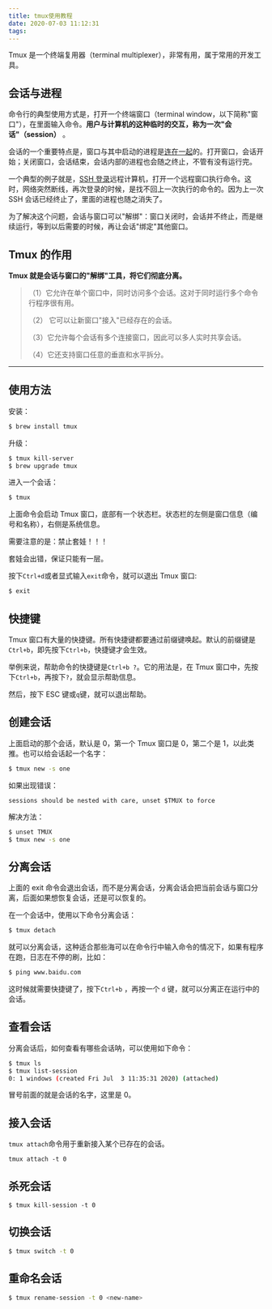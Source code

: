 ```yaml
---
title: tmux使用教程
date: 2020-07-03 11:12:31
tags:
---
```


Tmux 是一个终端复用器（terminal multiplexer），非常有用，属于常用的开发工具。

## 会话与进程

命令行的典型使用方式是，打开一个终端窗口（terminal window，以下简称"窗口"），在里面输入命令。**用户与计算机的这种临时的交互，称为一次"会话"（session）** 。

会话的一个重要特点是，窗口与其中启动的进程是[连在一起](http://www.ruanyifeng.com/blog/2016/02/linux-daemon.html)的。打开窗口，会话开始；关闭窗口，会话结束，会话内部的进程也会随之终止，不管有没有运行完。

一个典型的例子就是，[SSH 登录](http://www.ruanyifeng.com/blog/2011/12/ssh_remote_login.html)远程计算机，打开一个远程窗口执行命令。这时，网络突然断线，再次登录的时候，是找不回上一次执行的命令的。因为上一次 SSH 会话已经终止了，里面的进程也随之消失了。

为了解决这个问题，会话与窗口可以"解绑"：窗口关闭时，会话并不终止，而是继续运行，等到以后需要的时候，再让会话"绑定"其他窗口。



## Tmux 的作用

**Tmux 就是会话与窗口的"解绑"工具，将它们彻底分离。**

> （1）它允许在单个窗口中，同时访问多个会话。这对于同时运行多个命令行程序很有用。
>
> （2） 它可以让新窗口"接入"已经存在的会话。
>
> （3）它允许每个会话有多个连接窗口，因此可以多人实时共享会话。
>
> （4）它还支持窗口任意的垂直和水平拆分。



---



## 使用方法

安装：

````bash
$ brew install tmux
````

升级：

```bash
$ tmux kill-server
$ brew upgrade tmux
```



进入一个会话：

```bash
$ tmux 
```

上面命令会启动 Tmux 窗口，底部有一个状态栏。状态栏的左侧是窗口信息（编号和名称），右侧是系统信息。

需要注意的是：禁止套娃！！！

套娃会出错，保证只能有一层。

按下`Ctrl+d`或者显式输入`exit`命令，就可以退出 Tmux 窗口:

```bash
$ exit
```



## 快捷键

Tmux 窗口有大量的快捷键。所有快捷键都要通过前缀键唤起。默认的前缀键是`Ctrl+b`，即先按下`Ctrl+b`，快捷键才会生效。

举例来说，帮助命令的快捷键是`Ctrl+b ?`。它的用法是，在 Tmux 窗口中，先按下`Ctrl+b`，再按下`?`，就会显示帮助信息。

然后，按下 ESC 键或`q`键，就可以退出帮助。



## 创建会话

上面启动的那个会话，默认是 0，第一个 Tmux 窗口是 0，第二个是 1，以此类推。也可以给会话起一个名字：

```bash
$ tmux new -s one
```

如果出现错误：

```
sessions should be nested with care, unset $TMUX to force
```

解决方法：

```bash
$ unset TMUX
$ tmux new -s one
```



## 分离会话

上面的 exit 命令会退出会话，而不是分离会话，分离会话会把当前会话与窗口分离，后面如果想恢复会话，还是可以恢复的。

在一个会话中，使用以下命令分离会话：

```bash
$ tmux detach
```

就可以分离会话，这种适合那些海可以在命令行中输入命令的情况下，如果有程序在跑，日志在不停的刷，比如：

```bash
$ ping www.baidu.com
```

这时候就需要快捷键了，按下`Ctrl+b` ，再按一个 `d` 键，就可以分离正在运行中的会话。



## 查看会话

分离会话后，如何查看有哪些会话呐，可以使用如下命令：

```bash
$ tmux ls
$ tmux list-session
0: 1 windows (created Fri Jul  3 11:35:31 2020) (attached)
```

冒号前面的就是会话的名字，这里是 0。



## 接入会话

`tmux attach`命令用于重新接入某个已存在的会话。

```
tmux attach -t 0
```



## 杀死会话

```
$ tmux kill-session -t 0
```



## 切换会话

```bash
$ tmux switch -t 0
```



## 重命名会话

```bash
$ tmux rename-session -t 0 <new-name>
```







